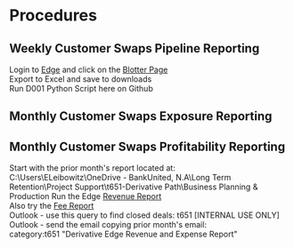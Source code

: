 # Procedures  
  
## Weekly Customer Swaps Pipeline Reporting  
  
Login to [Edge](https://app.derivativepath.com/) and click on the [Blotter Page](https://app.derivativepath.com/Opportunity/ListOpportunitiesPaged?l=0)    
Export to Excel and save to downloads  
Run D001 Python Script here on Github

## Monthly Customer Swaps Exposure Reporting  
  


## Monthly Customer Swaps Profitability Reporting  
Start with the prior month's report located at:  
  C:\Users\ELeibowitz\OneDrive - BankUnited, N.A\Long Term Retention\Project Support\t651-Derivative Path\Business Planning & Production
Run the Edge [Revenue Report](https://app.derivativepath.com/Reports/Revenue)  
Also try the [Fee Report](https://app.derivativepath.com/Fee/Report)  
Outlook - use this query to find closed deals:  t651 [INTERNAL USE ONLY]
Outlook - send the email copying prior month's email:  
  category:t651 "Derivative Edge Revenue and Expense Report"
